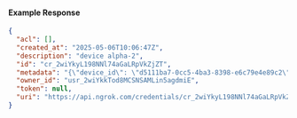 <!-- Code generated for API Clients. DO NOT EDIT. -->

#### Example Response

```json
{
  "acl": [],
  "created_at": "2025-05-06T10:06:47Z",
  "description": "device alpha-2",
  "id": "cr_2wiYkyL198NNl74aGaLRpVkZjZT",
  "metadata": "{\"device_id\": \"d5111ba7-0cc5-4ba3-8398-e6c79e4e89c2\"}",
  "owner_id": "usr_2wiYkkTod8MCSNSAMLin5agdmiE",
  "token": null,
  "uri": "https://api.ngrok.com/credentials/cr_2wiYkyL198NNl74aGaLRpVkZjZT"
}
```

